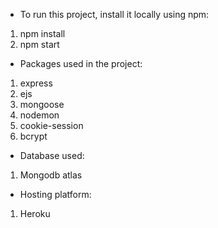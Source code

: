 + To run this project, install it locally using npm:
1. npm install
2. npm start

+ Packages used in the project:
1. express
2. ejs
3. mongoose
4. nodemon
5. cookie-session
6. bcrypt

+ Database used:
1. Mongodb atlas

+ Hosting platform:
1. Heroku